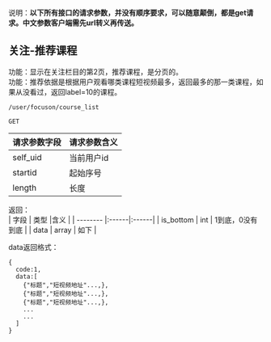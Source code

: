 说明：**以下所有接口的请求参数，并没有顺序要求，可以随意颠倒，都是get请求。中文参数客户端需先url转义再传送。**

## 关注-推荐课程

功能：显示在关注栏目的第2页，推荐课程，是分页的。  
功能：推荐依据是根据用户观看哪类课程短视频最多，返回最多的那一类课程，如果从没看过，返回label=10的课程。  

~~~
/user/focuson/course_list
~~~
~~~
GET
~~~


| 请求参数字段        | 请求参数含义  |
| -------- |:------|
|self_uid         |  当前用户id|
|startid         |  起始序号|
|length         |  长度|


返回：   
| 字段        | 类型 |含义  |
| -------- |:------|:------|
| is_bottom |  int   | 1到底，0没有到底 |
| data |  array   | 如下 |

data返回格式：  
~~~
{
  code:1,
  data:[
    {"标题","短视频地址"...,},
    {"标题","短视频地址"...,},
    {"标题","短视频地址"...,},
    ...
    ...
  ] 
}   
~~~


